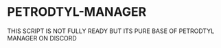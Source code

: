 # PETRODTYL-MANAGER
THIS SCRIPT IS NOT FULLY READY BUT ITS PURE BASE OF PETRODTYL MANAGER ON DISCORD 
